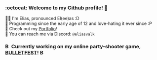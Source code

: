 ### :octocat: Welcome to my Github profile! 👋
👨‍💻 I'm Elias, pronounced El(ee)as :D \
👀 Programming since the early age of 12 and love-hating it ever since :P \
🔗 Check out my [Portfolio](https://eliasval.github.io)! \
🤝 You can reach me via Discord: `@eliasvalk`

### <img width="16" src="https://cdn.discordapp.com/attachments/991053901824401488/1137416219297861682/image.png" alt="Bean!"/> Currently working on my online party-shooter game, [BULLETFEST](https://discord.com/invite/raupcYM4Gj)! <img width="16" src="https://cdn.discordapp.com/attachments/991053901824401488/1137416219297861682/image.png" alt="Bean!"/>
